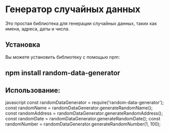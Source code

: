 # Генератор случайных данных 
Это простая библиотека для генерации случайных данных, таких как имена, адреса, даты и числа. 

## Установка 
Вы можете установить библиотеку с помощью npm:
## npm install random-data-generator

## Использование:
javascript
const randomDataGenerator = require('random-data-generator');
const randomName = randomDataGenerator.generateRandomName();
const randomAddress = randomDataGenerator.generateRandomAddress();
const randomDate = randomDataGenerator.generateRandomDate();
const randomNumber = randomDataGenerator.generateRandomNumber(1, 100);
